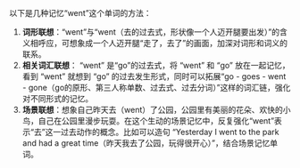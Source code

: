 以下是几种记忆“went”这个单词的方法：
1. **词形联想**：“went”与“went（去的过去式，形状像一个人迈开腿要出发）”的含义相呼应，可想象成一个人迈开腿“走了，去了”的画面，加深对词形和词义的联系。
2. **相关词汇联想**： “went” 是“go”的过去式，将 “went” 和 “go” 放在一起记忆，看到 “went” 就想到 “go” 的过去发生形式，同时可以拓展“go - goes - went - gone（go的原形、第三人称单数、过去式、过去分词）”这样的词汇链，强化对不同形式的记忆。 
3. **场景联想**：想象自己昨天去（went）了公园，公园里有美丽的花朵、欢快的小鸟，自己在公园里漫步玩耍。在这个生动的场景记忆中，反复强化“went”表示“去”这一过去动作的概念。比如可以造句 “Yesterday I went to the park and had a great time（昨天我去了公园，玩得很开心）”，结合场景记忆单词。 